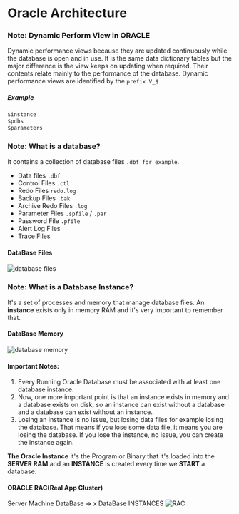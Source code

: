  # Oracle Architecture

### Note: Dynamic Perform View in ORACLE

 Dynamic performance views because they are updated continuously while the database is open and in use. It is the same data dictionary tables but the major difference is the view keeps on updating when required. Their contents relate mainly to the performance of the database. Dynamic performance views are identified by the `prefix V_$`

##### Example
 ```sql
 $instance
 $pdbs
 $parameters
 ```

 ### Note: What is a database?
 It contains a collection of database files `.dbf for example`.
 - Data files `.dbf`
 - Control Files `.ctl`
 - Redo Files `redo.log`
 - Backup Files `.bak`
 - Archive Redo Files `.log`
 - Parameter Files `.spfile` / `.par`
 - Password File `.pfile`
 - Alert Log Files
 - Trace Files
#### DataBase Files
 ![database files](https://dotnettutorials.net/wp-content/uploads/2022/06/word-image-27931-1-768x475.png?ezimgfmt=ng:webp/ngcb8)

 ### Note: What is a Database Instance?
 It's a set of processes and memory that manage database files. An **instance** exists only in memory RAM and it's very important to remember that.

 #### DataBase Memory
 ![database memory](https://dotnettutorials.net/wp-content/uploads/2022/06/word-image-27931-2.png?ezimgfmt=ng:webp/ngcb8)

#### Important Notes:
1. Every Running Oracle Database must be associated with at least one database instance.
2. Now, one more important point is that an instance exists in memory and a database exists on disk, so an instance can exist without a database and a database can exist without an instance.
3. Losing an instance is no issue, but losing data files for example losing the database. That means if you lose some data file, it means you are losing the database. If you lose the instance, no issue, you can create the instance again.

**The Oracle Instance** it's the Program or Binary that it's loaded into the **SERVER RAM** and an **INSTANCE** is created every time we **START** a database.

#### ORACLE RAC(Real App Cluster)
Server Machine DataBase => x DataBase INSTANCES
![RAC](https://dotnettutorials.net/wp-content/uploads/2022/06/word-image-27931-6.png?ezimgfmt=ng:webp/ngcb8)







